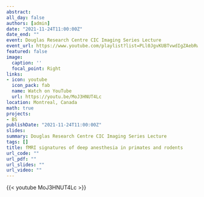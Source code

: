 ```yaml
---
abstract:
all_day: false
authors: [admin]
date: "2021-11-24T11:00:00Z"
date_end: ""
event: Douglas Research Centre CIC Imaging Series Lecture
event_url: https://www.youtube.com/playlist?list=PLl0JgvKUBTvwdIgZAebRwwKZ-xiyWiU7q
featured: false
image:
  caption: ''
  focal_point: Right
links:
- icon: youtube
  icon_pack: fab
  name: Watch on YouTube
  url: https://youtu.be/MoJ3HNUT4Lc
location: Montreal, Canada
math: true
projects:
- BS
publishDate: "2021-11-24T11:00:00Z"
slides:
summary: Douglas Research Centre CIC Imaging Series Lecture
tags: []
title: fMRI signatures of deep anesthesia in primates and rodents
url_code: ""
url_pdf: ""
url_slides: ""
url_video: ""
---
```


{{< youtube MoJ3HNUT4Lc >}}
